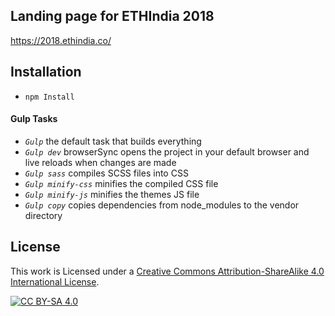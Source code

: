 ## Landing page for ETHIndia 2018 
https://2018.ethindia.co/

## Installation
- `npm Install`

#### Gulp Tasks

- <i>`Gulp`</i> the default task that builds everything
- <i>`Gulp dev`</i> browserSync opens the project in your default browser and live reloads when changes are made
- <i>`Gulp sass`</i> compiles SCSS files into CSS
- <i>`Gulp minify-css`</i> minifies the compiled CSS file
- <i>`Gulp minify-js`</i> minifies the themes JS file
- <i>`Gulp copy`</i> copies dependencies from node_modules to the vendor directory


## License

This work is Licensed under a [Creative Commons Attribution-ShareAlike 4.0
International License][cc-by-sa].

[![CC BY-SA 4.0][cc-by-sa-image]][cc-by-sa]

[cc-by-sa]: http://creativecommons.org/licenses/by-sa/4.0/
[cc-by-sa-image]: https://licensebuttons.net/l/by-sa/4.0/88x31.png
[cc-by-sa-shield]: https://img.shields.io/badge/License-CC%20BY--SA%204.0-lightgrey.svg
